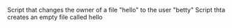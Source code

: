   Script that changes the owner of a file "hello" to the user "betty"
  Script thta creates an empty file called hello
